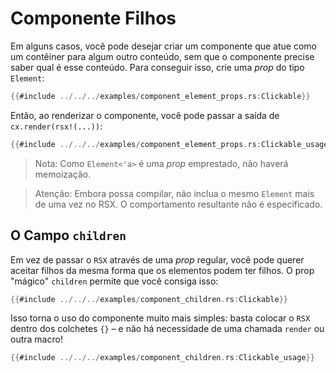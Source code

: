 # Componente Filhos

Em alguns casos, você pode desejar criar um componente que atue como um contêiner para algum outro conteúdo, sem que o componente precise saber qual é esse conteúdo. Para conseguir isso, crie uma _prop_ do tipo `Element`:

```rust
{{#include ../../../examples/component_element_props.rs:Clickable}}
```

Então, ao renderizar o componente, você pode passar a saída de `cx.render(rsx!(...))`:

```rust
{{#include ../../../examples/component_element_props.rs:Clickable_usage}}
```

> Nota: Como `Element<'a>` é uma _prop_ emprestado, não haverá memoização.

> Atenção: Embora possa compilar, não inclua o mesmo `Element` mais de uma vez no RSX. O comportamento resultante não é especificado.

## O Campo `children`

Em vez de passar o `RSX` através de uma _prop_ regular, você pode querer aceitar filhos da mesma forma que os elementos podem ter filhos. O prop "mágico" `children` permite que você consiga isso:

```rust
{{#include ../../../examples/component_children.rs:Clickable}}
```

Isso torna o uso do componente muito mais simples: basta colocar o `RSX` dentro dos colchetes `{}` – e não há necessidade de uma chamada `render` ou outra macro!

```rust
{{#include ../../../examples/component_children.rs:Clickable_usage}}
```
